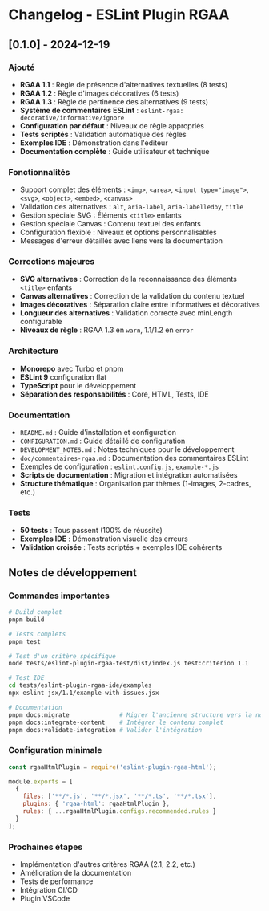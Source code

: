# Changelog - ESLint Plugin RGAA

## [0.1.0] - 2024-12-19

### Ajouté
- **RGAA 1.1** : Règle de présence d'alternatives textuelles (8 tests)
- **RGAA 1.2** : Règle d'images décoratives (6 tests)
- **RGAA 1.3** : Règle de pertinence des alternatives (9 tests)
- **Système de commentaires ESLint** : `eslint-rgaa: decorative/informative/ignore`
- **Configuration par défaut** : Niveaux de règle appropriés
- **Tests scriptés** : Validation automatique des règles
- **Exemples IDE** : Démonstration dans l'éditeur
- **Documentation complète** : Guide utilisateur et technique

### Fonctionnalités
- Support complet des éléments : `<img>`, `<area>`, `<input type="image">`, `<svg>`, `<object>`, `<embed>`, `<canvas>`
- Validation des alternatives : `alt`, `aria-label`, `aria-labelledby`, `title`
- Gestion spéciale SVG : Éléments `<title>` enfants
- Gestion spéciale Canvas : Contenu textuel des enfants
- Configuration flexible : Niveaux et options personnalisables
- Messages d'erreur détaillés avec liens vers la documentation

### Corrections majeures
- **SVG alternatives** : Correction de la reconnaissance des éléments `<title>` enfants
- **Canvas alternatives** : Correction de la validation du contenu textuel
- **Images décoratives** : Séparation claire entre informatives et décoratives
- **Longueur des alternatives** : Validation correcte avec minLength configurable
- **Niveaux de règle** : RGAA 1.3 en `warn`, 1.1/1.2 en `error`

### Architecture
- **Monorepo** avec Turbo et pnpm
- **ESLint 9** configuration flat
- **TypeScript** pour le développement
- **Séparation des responsabilités** : Core, HTML, Tests, IDE

### Documentation
- `README.md` : Guide d'installation et configuration
- `CONFIGURATION.md` : Guide détaillé de configuration
- `DEVELOPMENT_NOTES.md` : Notes techniques pour le développement
- `doc/commentaires-rgaa.md` : Documentation des commentaires ESLint
- Exemples de configuration : `eslint.config.js`, `example-*.js`
- **Scripts de documentation** : Migration et intégration automatisées
- **Structure thématique** : Organisation par thèmes (1-images, 2-cadres, etc.)

### Tests
- **50 tests** : Tous passent (100% de réussite)
- **Exemples IDE** : Démonstration visuelle des erreurs
- **Validation croisée** : Tests scriptés + exemples IDE cohérents

## Notes de développement

### Commandes importantes
```bash
# Build complet
pnpm build

# Tests complets
pnpm test

# Test d'un critère spécifique
node tests/eslint-plugin-rgaa-test/dist/index.js test:criterion 1.1

# Test IDE
cd tests/eslint-plugin-rgaa-ide/examples
npx eslint jsx/1.1/example-with-issues.jsx

# Documentation
pnpm docs:migrate              # Migrer l'ancienne structure vers la nouvelle
pnpm docs:integrate-content    # Intégrer le contenu complet
pnpm docs:validate-integration # Valider l'intégration
```

### Configuration minimale
```javascript
const rgaaHtmlPlugin = require('eslint-plugin-rgaa-html');

module.exports = [
  {
    files: ['**/*.js', '**/*.jsx', '**/*.ts', '**/*.tsx'],
    plugins: { 'rgaa-html': rgaaHtmlPlugin },
    rules: { ...rgaaHtmlPlugin.configs.recommended.rules }
  }
];
```

### Prochaines étapes
- Implémentation d'autres critères RGAA (2.1, 2.2, etc.)
- Amélioration de la documentation
- Tests de performance
- Intégration CI/CD
- Plugin VSCode
